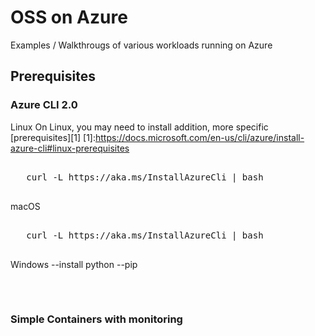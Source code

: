 OSS on Azure
======

Examples / Walkthrougs of various workloads running on Azure

## Prerequisites

### Azure CLI 2.0

Linux
   On Linux, you may need to install addition, more specific [prerequisites][1] 
   [1]:https://docs.microsoft.com/en-us/cli/azure/install-azure-cli#linux-prerequisites
   <pre>
   
   curl -L https://aka.ms/InstallAzureCli | bash
   </pre>

macOS

   <pre>

   curl -L https://aka.ms/InstallAzureCli | bash
   </pre>

Windows
--install python
--pip

   <pre>

   </pre>



### Simple Containers with monitoring






